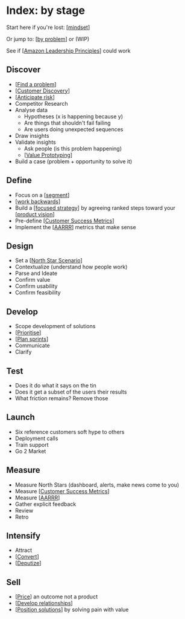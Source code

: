 # Index: by stage

Start here if you're lost: [[mindset]]

Or jump to: [[by problem]] or (WIP)

See if [[Amazon Leadership Principles]] could work

## Discover

- [[Find a problem]]
- [[Customer Discovery]]
- [[Anticipate risk]]
- Competitor Research
- Analyse data
  - Hypotheses (x is happening because y)
  - Are things that shouldn't fail failing
  - Are users doing unexpected sequences
- Draw insights
- Validate insights
  - Ask people (is this problem happening)
  - [[Value Prototyping]]
- Build a case (problem + opportunity to solve it)

## Define

- Focus on a [[segment]]
- [[work backwards]]
- Build a [[focused strategy]] by agreeing ranked steps toward your [[product vision]]
- Pre-define [[Customer Success Metrics]]
- Implement the [[AARRR]] metrics that make sense

## Design

- Set a [[North Star Scenario]]
- Contextualize (understand how people work)
- Parse and Ideate
- Confirm value
- Confirm usability
- Confirm feasibility

## Develop

- Scope development of solutions
- [[Prioritise]]
- [[Plan sprints]]
- Communicate
- Clarify

## Test

- Does it do what it says on the tin
- Does it get a subset of the users their results
- What friction remains? Remove those

## Launch

- Six reference customers soft hype to others
- Deployment calls
- Train support
- Go 2 Market

## Measure

- Measure North Stars (dashboard, alerts, make news come to you)
- Measure [[Customer Success Metrics]]
- Measure [[AARRR]]
- Gather explicit feedback
- Review
- Retro

## Intensify

- Attract
- [[Convert]]
- [[Deputize]]

## Sell

- [[Price]] an outcome not a product
- [[Develop relationships]]
- [[Position solutions]] by solving pain with value

[//begin]: # "Autogenerated link references for markdown compatibility"
[mindset]: mindset "Mindset"
[by problem]: by-problem "Index: by problem"
[Amazon Leadership Principles]: amazon-leadership-principles "Amazon Leadership Principles"
[Find a problem]: find-a-problem "Find a Problem"
[Customer Discovery]: customer-discovery "Customer Discovery"
[Anticipate risk]: anticipate-risk "Anticipate Risk"
[Value Prototyping]: value-prototyping "Value Prototyping"
[segment]: segment "Segment"
[work backwards]: work-backwards "Work Backwards"
[focused strategy]: focused-strategy "Focused Strategy"
[product vision]: product-vision "Product Vision"
[Customer Success Metrics]: customer-success-metrics "Customer Success Metrics"
[AARRR]: aarrr "AARRR"
[North Star Scenario]: north-star-scenario "North Star Scenario"
[Prioritise]: prioritise "Prioritise"
[Plan sprints]: plan-sprints "Plan Sprints"
[Convert]: convert "Convert"
[Deputize]: deputize "Deputize"
[Price]: price "Price"
[Develop relationships]: develop-relationships "Develop Relationships"
[Position solutions]: position-solutions "Position Solutions"
[//end]: # "Autogenerated link references"